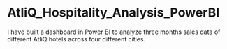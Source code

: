 # AtliQ_Hospitality_Analysis_PowerBI
I have built a dashboard in Power BI to analyze three months sales data of different AtliQ hotels across four different cities.
